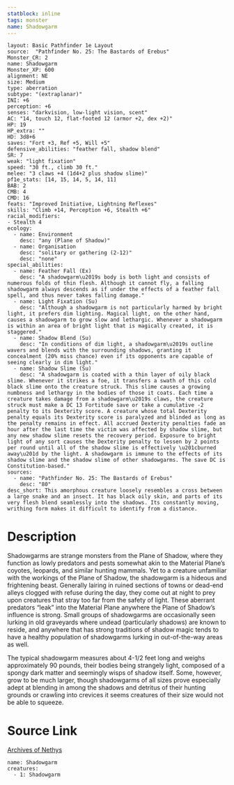```yaml
---
statblock: inline
tags: monster
name: Shadowgarm
---
```

```statblock
layout: Basic Pathfinder 1e Layout
source:  "Pathfinder No. 25: The Bastards of Erebus"
Monster_CR: 2
name: Shadowgarm
Monster_XP: 600
alignment: NE
size: Medium
type: aberration
subtype: "(extraplanar)"
INI: +6
perception: +6
senses: "darkvision, low-light vision, scent"
AC: "14, touch 12, flat-footed 12 (armor +2, dex +2)"
HP: 19
HP_extra: ""
HD: 3d8+6
saves: "Fort +3, Ref +5, Will +5"
defensive_abilities: "feather fall, shadow blend"
SR: 7
weak: "light fixation"
speed: "30 ft., climb 30 ft."
melee: "3 claws +4 (1d4+2 plus shadow slime)"
pf1e_stats: [14, 15, 14, 5, 14, 11]
BAB: 2
CMB: 4
CMD: 16
feats: "Improved Initiative, Lightning Reflexes"
skills: "Climb +14, Perception +6, Stealth +6"
racial_modifiers:
- Stealth 4
ecology:
  - name: Environment
    desc: "any (Plane of Shadow)"
  - name: Organisation
    desc: "solitary or gathering (2-12)"
    desc: "none"
special_abilities:
  - name: Feather Fall (Ex)
    desc: "A shadowgarm\u2019s body is both light and consists of numerous folds of thin flesh. Although it cannot fly, a falling shadowgarm always descends as if under the effects of a feather fall spell, and thus never takes falling damage."
  - name: Light Fixation (Su)
    desc: "Although a shadowgarm is not particularly harmed by bright light, it prefers dim lighting. Magical light, on the other hand, causes a shadowgarm to grow slow and lethargic. Whenever a shadowgarm is within an area of bright light that is magically created, it is staggered."
  - name: Shadow Blend (Su)
    desc: "In conditions of dim light, a shadowgarm\u2019s outline wavers and blends with the surrounding shadows, granting it concealment (20% miss chance) even if its opponents are capable of seeing clearly in dim light."
  - name: Shadow Slime (Su)
    desc: "A shadowgarm is coated with a thin layer of oily black slime. Whenever it strikes a foe, it transfers a swath of this cold black slime onto the creature struck. This slime causes a growing numbness and lethargy in the bodies of those it coats. Each time a creature takes damage from a shadowgarm\u2019s claws, the creature struck must make a DC 13 Fortitude save or take a cumulative -2 penalty to its Dexterity score. A creature whose total Dexterity penalty equals its Dexterity score is paralyzed and blinded as long as the penalty remains in effect. All accrued Dexterity penalties fade an hour after the last time the victim was affected by shadow slime, but any new shadow slime resets the recovery period. Exposure to bright light of any sort causes the Dexterity penalty to lessen by 2 points per round until all of the shadow slime is effectively \u201cburned away\u201d by the light. A shadowgarm is immune to the effects of its shadow slime and the shadow slime of other shadowgarms. The save DC is Constitution-based."
sources:
  - name: "Pathfinder No. 25: The Bastards of Erebus"
    desc: "80"
desc_short: This amorphous creature loosely resembles a cross between a large snake and an insect. It has black oily skin, and parts of its very flesh blend seamlessly into the shadows. Its constantly moving, writhing form makes it difficult to identify from a distance.
```
# Description
Shadowgarms are strange monsters from the Plane of Shadow, where they function as lowly predators and pests somewhat akin to the Material Plane’s coyotes, leopards, and similar hunting mammals. Yet to a creature unfamiliar with the workings of the Plane of Shadow, the shadowgarm is a hideous and frightening beast. Generally lairing in ruined sections of towns or dead-end alleys clogged with refuse during the day, they come out at night to prey upon creatures that stray too far from the safety of light. These aberrant predators “leak” into the Material Plane anywhere the Plane of Shadow’s influence is strong. Small groups of shadowgarms are occasionally seen lurking in old graveyards where undead (particularly shadows) are known to reside, and anywhere that has strong traditions of shadow magic tends to have a healthy population of shadowgarms lurking in out-of-the-way areas as well.

The typical shadowgarm measures about 4-1/2 feet long and weighs approximately 90 pounds, their bodies being strangely light, composed of a spongy dark matter and seemingly wisps of shadow itself. Some, however, grow to be much larger, though shadowgarms of all sizes prove especially adept at blending in among the shadows and detritus of their hunting grounds or crawling into crevices it seems creatures of their size would not be able to squeeze.
# Source Link
[Archives of Nethys](https://aonprd.com/MonsterDisplay.aspx?ItemName=Shadowgarm)
```encounter-table
name: Shadowgarm
creatures:
  - 1: Shadowgarm
```
